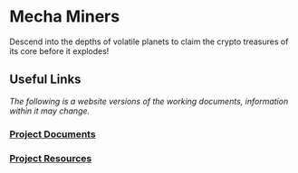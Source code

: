 # Mecha Miners
Descend into the depths of volatile planets to claim the crypto treasures of its core before it explodes!

## Useful Links
*The following is a website versions of the working documents, information within it may change.*

### [Project Documents](https://michaelrryan.notion.site/Mecha-Miners-1e9e656ad8a241e391d246cf87fcba3b)
### [Project Resources](https://drive.google.com/drive/folders/1lCMa6uKf34UrdxmWNd_1M6q2jcp7bBZ2?usp=sharing)
